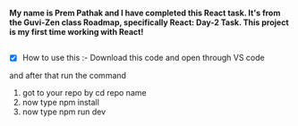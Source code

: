 **My name is Prem Pathak and I have completed this React task. It's from the Guvi-Zen class Roadmap, specifically React: Day-2 Task. This project is my first time working with React!**

##

-[x] How to use this :-
Download this code and open through VS code

and after that run the command

1. got to your repo by cd repo name
2. now type npm install
3. now type npm run dev
